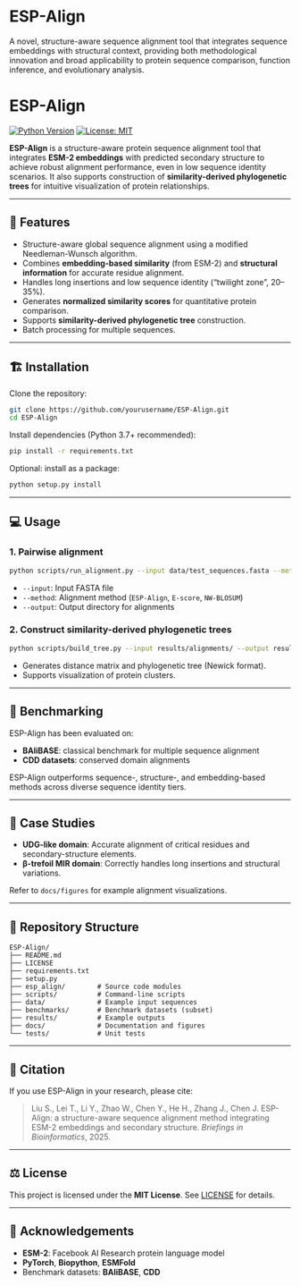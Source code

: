 # ESP-Align
A novel, structure-aware sequence alignment tool that integrates sequence embeddings with structural context, providing both methodological innovation and broad applicability to protein sequence comparison, function inference, and evolutionary analysis. 
# ESP-Align

[![Python Version](https://img.shields.io/badge/python-3.7%2B-blue.svg)]()
[![License: MIT](https://img.shields.io/badge/License-MIT-yellow.svg)]()

**ESP-Align** is a structure-aware protein sequence alignment tool that integrates **ESM-2 embeddings** with predicted secondary structure to achieve robust alignment performance, even in low sequence identity scenarios. It also supports construction of **similarity-derived phylogenetic trees** for intuitive visualization of protein relationships.

---

## 📌 Features

- Structure-aware global sequence alignment using a modified Needleman-Wunsch algorithm.
- Combines **embedding-based similarity** (from ESM-2) and **structural information** for accurate residue alignment.
- Handles long insertions and low sequence identity (“twilight zone”, 20–35%).
- Generates **normalized similarity scores** for quantitative protein comparison.
- Supports **similarity-derived phylogenetic tree** construction.
- Batch processing for multiple sequences.

---

## 🏗️ Installation

Clone the repository:

```bash
git clone https://github.com/yourusername/ESP-Align.git
cd ESP-Align
````

Install dependencies (Python 3.7+ recommended):

```bash
pip install -r requirements.txt
```

Optional: install as a package:

```bash
python setup.py install
```

---

## 💻 Usage

### 1. Pairwise alignment

```bash
python scripts/run_alignment.py --input data/test_sequences.fasta --method ESP-Align --output results/alignments/
```

* `--input`: Input FASTA file
* `--method`: Alignment method (`ESP-Align`, `E-score`, `NW-BLOSUM`)
* `--output`: Output directory for alignments

### 2. Construct similarity-derived phylogenetic trees

```bash
python scripts/build_tree.py --input results/alignments/ --output results/trees/
```

* Generates distance matrix and phylogenetic tree (Newick format).
* Supports visualization of protein clusters.

---

## 🧪 Benchmarking

ESP-Align has been evaluated on:

* **BAliBASE**: classical benchmark for multiple sequence alignment
* **CDD datasets**: conserved domain alignments

ESP-Align outperforms sequence-, structure-, and embedding-based methods across diverse sequence identity tiers.

---

## 🧩 Case Studies

* **UDG-like domain**: Accurate alignment of critical residues and secondary-structure elements.
* **β-trefoil MIR domain**: Correctly handles long insertions and structural variations.

Refer to `docs/figures` for example alignment visualizations.

---

## 📂 Repository Structure

```
ESP-Align/
├── README.md
├── LICENSE
├── requirements.txt
├── setup.py
├── esp_align/        # Source code modules
├── scripts/          # Command-line scripts
├── data/             # Example input sequences
├── benchmarks/       # Benchmark datasets (subset)
├── results/          # Example outputs
├── docs/             # Documentation and figures
└── tests/            # Unit tests
```

---

## 📄 Citation

If you use ESP-Align in your research, please cite:

> Liu S., Lei T., Li Y., Zhao W., Chen Y., He H., Zhang J., Chen J.
> ESP-Align: a structure-aware sequence alignment method integrating ESM-2 embeddings and secondary structure. *Briefings in Bioinformatics*, 2025.

---

## ⚖️ License

This project is licensed under the **MIT License**. See [LICENSE](LICENSE) for details.

---

## 📌 Acknowledgements

* **ESM-2**: Facebook AI Research protein language model
* **PyTorch**, **Biopython**, **ESMFold**
* Benchmark datasets: **BAliBASE**, **CDD**
